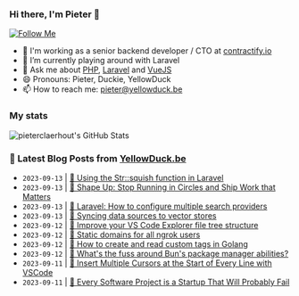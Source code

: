 ### Hi there, I'm Pieter 👋  
[![Follow Me](https://img.shields.io/github/followers/pieterclaerhout?label=Follow&style=social)](https://github.com/pieterclaerhout)

- 🏢 I'm working as a senior backend developer / CTO at [contractify.io](https://contractify.io)
- 🌱 I’m currently playing around with Laravel
- 💬 Ask me about [PHP](https://php.net), [Laravel](http://laravel.com) and [VueJS](https://vuejs.org)
- 😄 Pronouns: Pieter, Duckie, YellowDuck
- 📫 How to reach me: pieter@yellowduck.be

### My stats

![pieterclaerhout's GitHub Stats](https://github-readme-stats.vercel.app/api?username=pieterclaerhout&show_icons=true&count_private=true&line_height=40)

### 📩 Latest Blog Posts from [YellowDuck.be](https://www.yellowduck.be/)
<!-- BLOG-POST-LIST:START -->
- `2023-09-13` | [🐥 Using the Str::squish function in Laravel](https://www.yellowduck.be/posts/using-the-str-squish-function-in-laravel)  
- `2023-09-13` | [🔗 Shape Up: Stop Running in Circles and Ship Work that Matters](https://www.yellowduck.be/posts/shape-up-stop-running-in-circles-and-ship-work-that-matters)  
- `2023-09-13` | [🔗 Laravel: How to configure multiple search providers](https://www.yellowduck.be/posts/laravel-how-to-configure-multiple-search-providers)  
- `2023-09-13` | [🔗 Syncing data sources to vector stores](https://www.yellowduck.be/posts/syncing-data-sources-to-vector-stores)  
- `2023-09-12` | [🐥 Improve your VS Code Explorer file tree structure](https://www.yellowduck.be/posts/improve-your-vs-code-explorer-file-tree-structure)  
- `2023-09-12` | [🔗 Static domains for all ngrok users](https://www.yellowduck.be/posts/static-domains-for-all-ngrok-users)  
- `2023-09-12` | [🔗 How to create and read custom tags in Golang](https://www.yellowduck.be/posts/how-to-create-and-read-custom-tags-in-golang)  
- `2023-09-12` | [🔗 What&#39;s the fuss around Bun&#39;s package manager abilities?](https://www.yellowduck.be/posts/whats-the-fuss-around-buns-package-manager-abilities)  
- `2023-09-11` | [🐥 Insert Multiple Cursors at the Start of Every Line with VSCode](https://www.yellowduck.be/posts/insert-multiple-cursors-at-the-start-of-every-line-with-vscode)  
- `2023-09-11` | [🔗 Every Software Project is a Startup That Will Probably Fail](https://www.yellowduck.be/posts/every-software-project-is-a-startup-that-will-probably-fail)  

<!-- BLOG-POST-LIST:END -->
